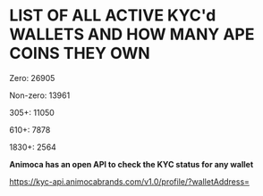 # LIST OF ALL ACTIVE KYC'd WALLETS AND HOW MANY APE COINS THEY OWN

Zero: 26905

Non-zero: 13961

305+: 11050

610+: 7878

1830+: 2564

**Animoca has an open API to check the KYC status for any wallet**

https://kyc-api.animocabrands.com/v1.0/profile/?walletAddress=